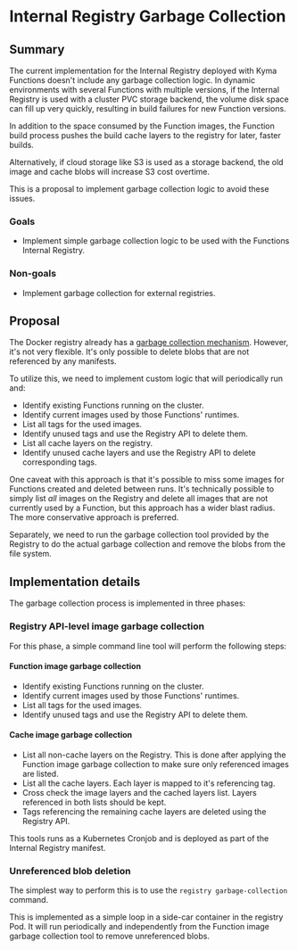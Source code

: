 # Internal Registry Garbage Collection


## Summary

The current implementation for the Internal Registry deployed with Kyma Functions doesn't include any garbage collection logic. In dynamic environments with several Functions with multiple versions, if the Internal Registry is used with a cluster PVC storage backend, the volume disk space can fill up very quickly, resulting in build failures for new Function versions.

In addition to the space consumed by the Function images, the Function build process pushes the build cache layers to the registry for later, faster builds.

Alternatively, if cloud storage like S3 is used as a storage backend, the old image and cache blobs will increase S3 cost overtime.

This is a proposal to implement garbage collection logic to avoid these issues.


### Goals
- Implement simple garbage collection logic to be used with the Functions Internal Registry.

### Non-goals
- Implement garbage collection for external registries.


## Proposal
The Docker registry already has a [garbage collection mechanism](https://docs.docker.com/registry/garbage-collection/). However, it's not very flexible. It's only possible to delete blobs that are not referenced by any manifests.

To utilize this, we need to implement custom logic that will periodically run and:
- Identify existing Functions running on the cluster.
- Identify current images used by those Functions' runtimes.
- List all tags for the used images.
- Identify unused tags and use the Registry API to delete them.
- List all cache layers on the registry.
- Identify unused cache layers and use the Registry API to delete corresponding tags.

One caveat with this approach is that it's possible to miss some images for Functions created and deleted between runs. It's technically possible to simply list _all_ images on the Registry and delete all images that are not currently used by a Function, but this approach has a wider blast radius. The more conservative approach is preferred.

Separately, we need to run the garbage collection tool provided by the Registry to do the actual garbage collection and remove the blobs from the file system.


## Implementation details
The garbage collection process is implemented in three phases:

### Registry API-level image garbage collection

For this phase, a simple command line tool will perform the following steps:
#### Function image garbage collection

- Identify existing Functions running on the cluster.
- Identify current images used by those Functions' runtimes.
- List all tags for the used images.
- Identify unused tags and use the Registry API to delete them.

#### Cache image garbage collection
- List all non-cache layers on the Registry. This is done after applying the Function image garbage collection to make sure only referenced images are listed.
- List all the cache layers. Each layer is mapped to it's referencing tag.
- Cross check the image layers and the cached layers list. Layers referenced in both lists should be kept.
- Tags referencing the remaining cache layers are deleted using the Registry API.

This tools runs as a Kubernetes Cronjob and is deployed as part of the Internal Registry manifest.

### Unreferenced blob deletion
The simplest way to perform this is to use the `registry garbage-collection` command.

This is implemented as a simple loop in a side-car container in the registry Pod. It will run periodically and independently from the Function image garbage collection tool to remove unreferenced blobs. 

